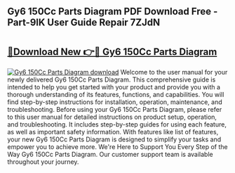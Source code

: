## Gy6 150Cc Parts Diagram PDF Download Free - Part-9lK User Guide Repair 7ZJdN

# <h2><a href="http://dfiso01.blite.top/?on=Gy6+150Cc+Parts+Diagram">🔗Download New 👉🔴 Gy6 150Cc Parts Diagram</a></h2>

[![Gy6 150Cc Parts Diagram download](https://i.imgur.com/lujVjoI.png)](http://dfiso01.blite.top/?on=Gy6+150Cc+Parts+Diagram)
Welcome to the user manual for your newly delivered Gy6 150Cc Parts Diagram. This comprehensive guide is intended to help you get started with your product and provide you with a thorough understanding of its features, functions, and capabilities. You will find step-by-step instructions for installation, operation, maintenance, and troubleshooting. Before using your Gy6 150Cc Parts Diagram, please refer to this user manual for detailed instructions on product setup, operation, and troubleshooting. It includes step-by-step guides for using each feature, as well as important safety information. With features like list of features, your new Gy6 150Cc Parts Diagram is designed to simplify your tasks and empower you to achieve more. We're Here to Support You Every Step of the Way Gy6 150Cc Parts Diagram. Our customer support team is available throughout your journey.
